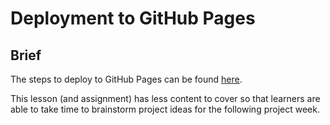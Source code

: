 # Deployment to GitHub Pages

## Brief

The steps to deploy to GitHub Pages can be found [here](https://create-react-app.dev/docs/deployment). 

This lesson (and assignment) has less content to cover so that learners are able to take time to brainstorm project ideas for the following project week.
